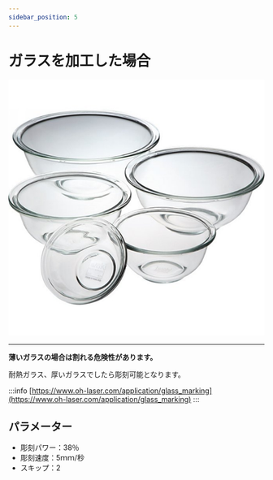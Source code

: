```yaml
---
sidebar_position: 5
---
```


# ガラスを加工した場合


![](/assets/15-8267-844.jpg)

****

**薄いガラスの場合は割れる危険性があります。**

耐熱ガラス、厚いガラスでしたら彫刻可能となります。

:::info
[https://www.oh-laser.com/application/glass_marking](https://www.oh-laser.com/application/glass_marking)
:::

## パラメーター

* 彫刻パワー：38％
* 彫刻速度：5ｍｍ/秒
* スキップ：2

